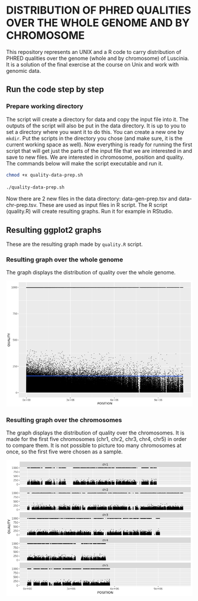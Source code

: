 # DISTRIBUTION OF PHRED QUALITIES OVER THE WHOLE GENOME AND BY CHROMOSOME
This repository represents an UNIX and a R code to carry distribution of PHRED qualities over the genome (whole and by chromosome) of Luscinia. It is a solution of the final exercise at the course on Unix and work with genomic data.

## Run the code step by step
### Prepare working directory
The script will create a directory for data and copy the input file into it. The outputs of the script will also be put in the data directory. It is up to you to set a directory where you want it to do this. You can create a new one by `mkdir`. Put the scripts in the directory you chose (and make sure, it is the current working space as well).
Now everything is ready for running the first script that will get just the parts of the input file that we are interested in and save to new files. We are interested in chromosome, position and quality. The commands below will make the script executable and run it.

```bash
chmod +x quality-data-prep.sh

./quality-data-prep.sh
```

Now there are 2 new files in the data directory: data-gen-prep.tsv and data-chr-prep.tsv. These are used as input files in R script. The R script (quality.R) will create resulting graphs. Run it for example in RStudio.

## Resulting ggplot2 graphs
These are the resulting graph made by `quality.R` script.
### Resulting graph over the whole genome
The graph displays the distribution of quality over the whole genome.

![](Rplot-gen.png)

### Resulting graph over the chromosomes
The graph displays the distribution of quality over the chromosomes. It is made for the first five chromosomes (chr1, chr2, chr3, chr4, chr5) in order to compare them. It is not possible to picture too many chromosomes at once, so the first five were chosen as a sample. 

![](Rplot-chrms.png)
